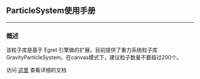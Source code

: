 ## ParticleSystem使用手册

------------------


### 概述
该粒子库是基于 Egret 引擎做的扩展，目前提供了重力系统粒子库 GravityParticleSystem。在canvas模式下，建议粒子数量不要超过200个。

访问 [这里](http://docs.egret-labs.org/post/manual/particle/aboutparticle.html) 查看详细的文档
